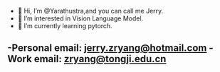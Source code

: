 - 👋 Hi, I’m @Yarathustra,and you can call me Jerry.
- 👀 I’m interested in Vision Language Model.
- 🌱 I’m currently learning pytorch.

-Personal email: jerry.zryang@hotmail.com
-Work email: zryang@tongji.edu.cn
-

<!---
Yarathustra/Yarathustra is a ✨ special ✨ repository because its `README.md` (this file) appears on your GitHub profile.
You can click the Preview link to take a look at your changes.
--->
